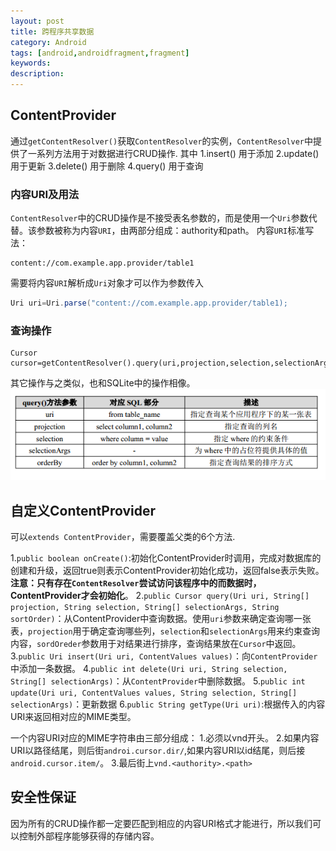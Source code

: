 ```yaml
---
layout: post
title: 跨程序共享数据
category: Android
tags: [android,androidfragment,fragment]
keywords:
description:
---
```


## ContentProvider

通过`getContentResolver()`获取`ContentResolver`的实例，`ContentResolver`中提供了一系列方法用于对数据进行CRUD操作.
其中
 1.insert() 用于添加
 2.update() 用于更新
 3.delete() 用于删除
 4.query()  用于查询

### 内容URI及用法

`ContentResolver`中的CRUD操作是不接受表名参数的，而是使用一个`Uri`参数代替。该参数被称为内容`URI`，由两部分组成：authority和path。
内容`URI`标准写法：

```
content://com.example.app.provider/table1
```

需要将内容`URI`解析成`Uri`对象才可以作为参数传入

```java
Uri uri=Uri.parse("content://com.example.app.provider/table1);
```

### 查询操作

```jaav
Cursor cursor=getContentResolver().query(uri,projection,selection,selectionArgs,orderBy);
```

其它操作与之类似，也和SQLite中的操作相像。
![](/assets/img/posts/content_provider_query.png)

## 自定义ContentProvider

可以`extends ContentProvider`，需要覆盖父类的6个方法.

 1.`public boolean onCreate()`:初始化ContentProvider时调用，完成对数据库的创建和升级，返回true则表示ContentProvider初始化成功，返回false表示失败。**注意：只有存在`ContentResolver`尝试访问该程序中的而数据时，ContentProvider才会初始化**。
 2.`public Cursor query(Uri uri, String[] projection, String selection, String[] selectionArgs, String sortOrder)`：从ContentProvider中查询数据。使用`uri`参数来确定查询哪一张表，`projection`用于确定查询哪些列，`selection`和`selectionArgs`用来约束查询内容，`sordOreder`参数用于对结果进行排序，查询结果放在`Cursor`中返回。
 3.`public Uri insert(Uri uri, ContentValues values)`：向`ContentProvider`中添加一条数据。
 4.`public int delete(Uri uri, String selection, String[] selectionArgs)`：从`ContentProvider`中删除数据。
 5.`public int update(Uri uri, ContentValues values, String selection, String[] selectionArgs)`：更新数据
 6.`public String getType(Uri uri)`:根据传入的内容URI来返回相对应的MIME类型。

一个内容URI对应的MIME字符串由三部分组成：
 1.必须以vnd开头。
 2.如果内容URI以路径结尾，则后街`androi.cursor.dir/`,如果内容URI以id结尾，则后接`android.cursor.item/`。
 3.最后街上`vnd.<authority>.<path>`


## 安全性保证

因为所有的CRUD操作都一定要匹配到相应的内容URI格式才能进行，所以我们可以控制外部程序能够获得的存储内容。